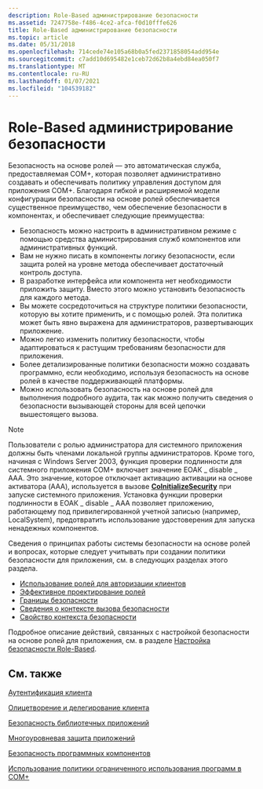 ```yaml
---
description: Role-Based администрирование безопасности
ms.assetid: 7247758e-f486-4ce2-afca-f0d10fffe626
title: Role-Based администрирование безопасности
ms.topic: article
ms.date: 05/31/2018
ms.openlocfilehash: 714cede74e105a68b0a5fed2371858054add954e
ms.sourcegitcommit: c7add10d695482e1ceb72d62b8a4ebd84ea050f7
ms.translationtype: MT
ms.contentlocale: ru-RU
ms.lasthandoff: 01/07/2021
ms.locfileid: "104539182"
---
```

# <a name="role-based-security-administration"></a>Role-Based администрирование безопасности

Безопасность на основе ролей — это автоматическая служба, предоставляемая COM+, которая позволяет административно создавать и обеспечивать политику управления доступом для приложения COM+. Благодаря гибкой и расширяемой модели конфигурации безопасности на основе ролей обеспечивается существенное преимущество, чем обеспечение безопасности в компонентах, и обеспечивает следующие преимущества:

-   Безопасность можно настроить в административном режиме с помощью средства администрирования служб компонентов или административных функций.
-   Вам не нужно писать в компоненты логику безопасности, если защита ролей на уровне метода обеспечивает достаточный контроль доступа.
-   В разработке интерфейса или компонента нет необходимости приложить защиту. Вместо этого можно установить безопасность для каждого метода.
-   Вы можете сосредоточиться на структуре политики безопасности, которую вы хотите применить, и с помощью ролей. Эта политика может быть явно выражена для администраторов, развертывающих приложение.
-   Можно легко изменить политику безопасности, чтобы адаптироваться к растущим требованиям безопасности для приложения.
-   Более детализированные политики безопасности можно создавать программно, если необходимо, используя безопасность на основе ролей в качестве поддерживающей платформы.
-   Можно использовать безопасность на основе ролей для выполнения подробного аудита, так как можно получить сведения о безопасности вызывающей стороны для всей цепочки вышестоящего вызова.

> [!Note]  
> Пользователи с ролью администратора для системного приложения должны быть членами локальной группы администраторов. Кроме того, начиная с Windows Server 2003, функция проверки подлинности для системного приложения COM+ включает значение ЕОАК \_ disable \_ AAA. Это значение, которое отключает активацию активации на основе активатора (AAA), используется в вызове [**CoInitializeSecurity**](/windows/desktop/api/combaseapi/nf-combaseapi-coinitializesecurity) при запуске системного приложения. Установка функции проверки подлинности в ЕОАК \_ disable \_ AAA позволяет приложению, работающему под привилегированной учетной записью (например, LocalSystem), предотвратить использование удостоверения для запуска ненадежных компонентов.

 

Сведения о принципах работы системы безопасности на основе ролей и вопросах, которые следует учитывать при создании политики безопасности для приложения, см. в следующих разделах этого раздела.

-   [Использование ролей для авторизации клиентов](using-roles-for-client-authorization.md)
-   [Эффективное проектирование ролей](designing-roles-effectively.md)
-   [Границы безопасности](security-boundaries.md)
-   [Сведения о контексте вызова безопасности](security-call-context-information.md)
-   [Свойство контекста безопасности](security-context-property.md)

Подробное описание действий, связанных с настройкой безопасности на основе ролей для приложения, см. в разделе [Настройка безопасности Role-Based](configuring-role-based-security.md).

## <a name="related-topics"></a>См. также

<dl> <dt>

[Аутентификация клиента](client-authentication.md)
</dt> <dt>

[Олицетворение и делегирование клиента](client-impersonation-and-delegation.md)
</dt> <dt>

[Безопасность библиотечных приложений](library-application-security.md)
</dt> <dt>

[Многоуровневая защита приложений](multi-tier-application-security.md)
</dt> <dt>

[Безопасность программных компонентов](programmatic-component-security.md)
</dt> <dt>

[Использование политики ограниченного использования программ в COM+](using-the-software-restriction-policy-in-com-.md)
</dt> </dl>

 

 
